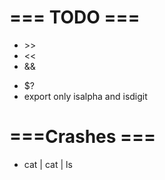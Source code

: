 # === TODO ===
- \>>
- <<
- &&
<!-- - comamnd au path relatif et absolu -->
- $?
- export only isalpha and isdigit

# ===Crashes ===

- cat | cat | ls
